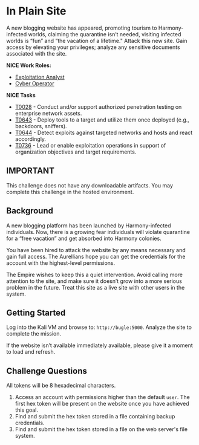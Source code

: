 # In Plain Site

A new blogging website has appeared, promoting tourism to Harmony-infected worlds, claiming the quarantine isn’t needed, visiting infected worlds is “fun” and “the vacation of a lifetime." Attack this new site. Gain access by elevating your privileges; analyze any sensitive documents associated with the site.

**NICE Work Roles:**
- [Exploitation Analyst](https://niccs.cisa.gov/workforce-development/nice-framework/work-roles/exploitation-analyst)
- [Cyber Operator](https://niccs.cisa.gov/workforce-development/nice-framework/work-roles/cyber-operator)

**NICE Tasks**
- [T0028](https://niccs.cisa.gov/workforce-development/nice-framework/tasks/t0028) - Conduct and/or support authorized penetration testing on enterprise network assets.
- [T0643](https://niccs.cisa.gov/workforce-development/nice-framework/tasks/t0643) -  Deploy tools to a target and utilize them once deployed (e.g., backdoors, sniffers).
- [T0644](https://niccs.cisa.gov/workforce-development/nice-framework/tasks/t0644) - Detect exploits against targeted networks and hosts and react accordingly.
- [T0736](https://niccs.cisa.gov/workforce-development/nice-framework/tasks/t0736) - Lead or enable exploitation operations in support of organization objectives and target requirements.

## IMPORTANT

This challenge does not have any downloadable artifacts. You may complete this challenge in the hosted environment.

## Background

A new blogging platform has been launched by Harmony-infected individuals. Now, there is a growing fear  individuals will violate quarantine for a “free vacation” and get absorbed into Harmony colonies. 

You have been hired to attack the website by any means necessary and gain full access. The Aurellians hope you can get the credentials for the account with the highest-level permissions. 

The Empire wishes to keep this a quiet intervention. Avoid calling more attention to the site, and make sure it doesn’t grow into a more serious problem in the future. Treat this site as a live site with other users in the system.

## Getting Started

Log into the Kali VM and browse to: `http://bugle:5000`. Analyze the site to complete the mission. 

If the website isn’t available immediately available, please give it a moment to load and  refresh.

## Challenge Questions

All tokens will be 8 hexadecimal characters.

1. Access an account with permissions higher than the default `user`. The first hex token will be present on the website once you have achieved this goal.
2. Find and submit the hex token stored in a file containing backup credentials.
3. Find and submit the hex token stored in a file on the web server's file system.
